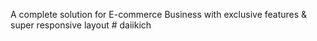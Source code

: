 A complete solution for E-commerce Business with exclusive features & super responsive layout
#   d a i i k i c h  
 